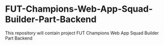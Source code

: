 # FUT-Champions-Web-App-Squad-Builder-Part-Backend
This repository will contain  project FUT Champions Web App Squad Builder Part Backend
